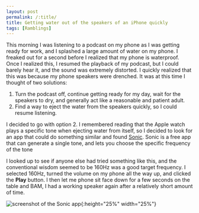 ```yaml
---
layout: post
permalink: /:title/
title: Getting water out of the speakers of an iPhone quickly
tags: [Ramblings]
---
```

This morning I was listening to a podcast on my phone as I was getting ready for work, and I splashed a large amount of water on my phone. I freaked out for a second before I realized that my phone is waterproof. Once I realized this, I resumed the playback of my podcast, but I could barely hear it, and the sound was extremely distorted. I quickly realized that this was because my phone speakers were drenched. It was at this time I thought of two solutions:
1. Turn the podcast off, continue getting ready for my day, wait for the speakers to dry, and generally act like a reasonable and patient adult.
2. Find a way to eject the water from the speakers quickly, so I could resume listening.

I decided to go with option 2. I remembered reading that the Apple watch plays a specific tone when ejecting water from itself, so I decided to look for an app that could do something similar and found [Sonic](https://itunes.apple.com/us/app/sonic/id986999895?mt=8). Sonic is a free app that can generate a single tone, and lets you choose the specific frequency of the tone

I looked up to see if anyone else had tried something like this, and the conventional wisdom seemed to be 160Hz was a good target frequency. I selected 160Hz, turned the volume on my phone all the way up, and clicked the **Play** button. I then let me phone sit face down for a few seconds on the table and BAM, I had a working speaker again after a relatively short amount of time.

![screenshot of the Sonic app](https://i.imgur.com/XKs3jpe.png){:height="25%" width="25%"}